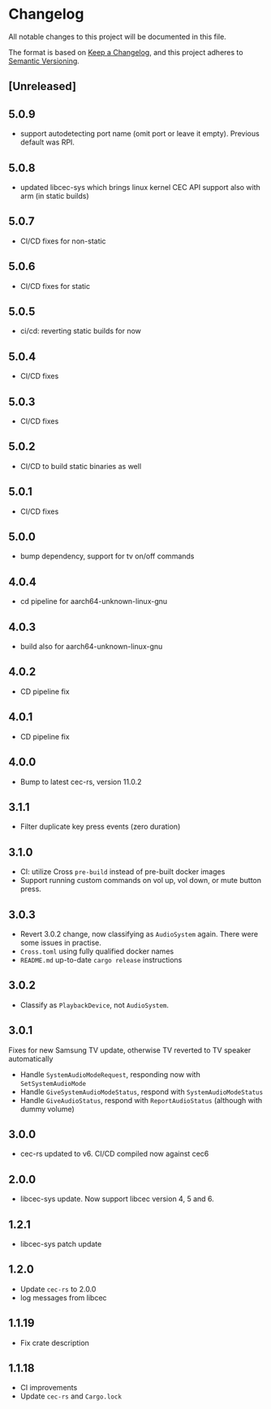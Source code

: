 # Changelog

All notable changes to this project will be documented in this file.

The format is based on [Keep a Changelog](https://keepachangelog.com/en/1.0.0/),
and this project adheres to [Semantic Versioning](https://semver.org/spec/v2.0.0.html).

## [Unreleased]

## 5.0.9

- support autodetecting port name (omit port or leave it empty). Previous default was RPI.

## 5.0.8

- updated libcec-sys which brings linux kernel CEC API support also with arm (in static builds)


## 5.0.7

- CI/CD fixes for non-static

## 5.0.6

- CI/CD fixes for static

## 5.0.5

- ci/cd: reverting static builds for now

## 5.0.4

- CI/CD fixes

## 5.0.3

- CI/CD fixes

## 5.0.2

- CI/CD to build static binaries as well

## 5.0.1

- CI/CD fixes

## 5.0.0

- bump dependency, support for tv on/off commands

## 4.0.4

- cd pipeline for aarch64-unknown-linux-gnu

## 4.0.3

- build also for aarch64-unknown-linux-gnu

## 4.0.2

- CD pipeline fix

## 4.0.1

- CD pipeline fix

## 4.0.0

- Bump to latest cec-rs, version 11.0.2

## 3.1.1

- Filter duplicate key press events (zero duration)

## 3.1.0


- CI: utilize Cross `pre-build` instead of pre-built docker images
- Support running custom commands on vol up, vol down, or mute button press.

## 3.0.3

- Revert 3.0.2 change, now classifying as `AudioSystem` again. There were some issues in practise.
- `Cross.toml` using fully qualified docker names
- `README.md` up-to-date `cargo release` instructions

## 3.0.2

- Classify as `PlaybackDevice`, not `AudioSystem`.

## 3.0.1

Fixes for new Samsung TV update, otherwise TV reverted to TV speaker automatically

- Handle `SystemAudioModeRequest`, responding now with `SetSystemAudioMode`
- Handle `GiveSystemAudioModeStatus`, respond with `SystemAudioModeStatus`
- Handle `GiveAudioStatus`, respond with `ReportAudioStatus` (although with dummy volume)

## 3.0.0

- cec-rs updated to v6. CI/CD compiled now against cec6

## 2.0.0

- libcec-sys update. Now support libcec version 4, 5 and 6.

## 1.2.1

- libcec-sys patch update

## 1.2.0

- Update `cec-rs` to 2.0.0
- log messages from libcec

## 1.1.19

- Fix crate description

## 1.1.18

- CI improvements
- Update `cec-rs` and `Cargo.lock`
